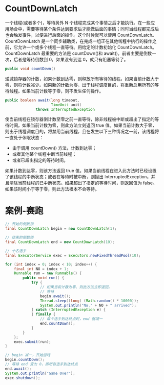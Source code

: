 # CountDownLatch

一个线程(或者多个)，等待另外 N 个线程完成某个事情之后才能执行。在一些应用场合中，需要等待某个条件达到要求后才能做后面的事情；同时当线程都完成后也会触发事件，以便进行后面的操作。这个时候就可以使用 CountDownLatch。CountDownLatch 是一个同步辅助类，在完成一组正在其他线程中执行的操作之前，它允许一个或多个线程一直等待。用给定的计数初始化 CountDownLatch。CountDownLatch 最重要的方法是 countDown()和 await()，前者主要是倒数一次，后者是等待倒数到 0，如果没有到达 0，就只有阻塞等待了。

```java
public void countDown()
```

递减锁存器的计数，如果计数到达零，则释放所有等待的线程。如果当前计数大于零，则将计数减少。如果新的计数为零，出于线程调度目的，将重新启用所有的等待线程。如果当前计数等于零，则不发生任何操作。

```java
public boolean await(long timeout,
                     TimeUnit unit)
              throws InterruptedException
```

使当前线程在锁存器倒计数至零之前一直等待，除非线程被中断或超出了指定的等待时间。如果当前计数为零，则此方法立刻返回 true 值。如果当前计数大于零，则出于线程调度目的，将禁用当前线程，且在发生以下三种情况之一前，该线程将一直处于休眠状态：

- 由于调用 countDown() 方法，计数到达零；
- 或者其他某个线程中断当前线程；
- 或者已超出指定的等待时间。

如果计数到达零，则该方法返回 true 值。如果当前线程在进入此方法时已经设置了该线程的中断状态；或者在等待时被中断，则抛出 InterruptedException，并且清除当前线程的已中断状态。如果超出了指定的等待时间，则返回值为 false。如果该时间小于等于零，则此方法根本不会等待。

# 案例-赛跑

```java
// 开始的倒数锁
final CountDownLatch begin = new CountDownLatch(1);

// 结束的倒数锁
final CountDownLatch end = new CountDownLatch(10);

// 十名选手
final ExecutorService exec = Executors.newFixedThreadPool(10);

for (int index = 0; index < 10; index++) {
    final int NO = index + 1;
    Runnable run = new Runnable() {
        public void run() {
            try {
                // 如果当前计数为零，则此方法立即返回。
                // 等待
                begin.await();
                Thread.sleep((long) (Math.random() * 10000));
                System.out.println("No." + NO + " arrived");
            } catch (InterruptedException e) {
            } finally {
                // 每个选手到达终点时，end 就减一
                end.countDown();
            }
        }
    };
    exec.submit(run);
}

// begin 减一，开始游戏
begin.countDown();
// 等待 end 变为 0，即所有选手到达终点
end.await();
System.out.println("Game Over");
exec.shutdown();
```
